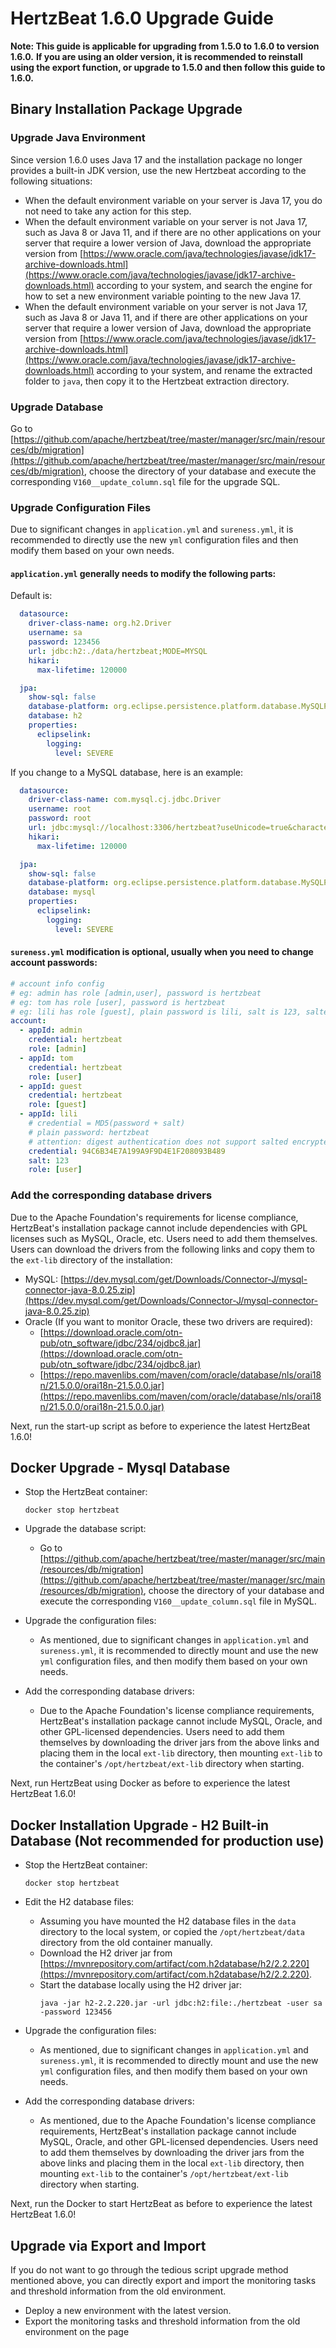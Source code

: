 # HertzBeat 1.6.0 Upgrade Guide

**Note: This guide is applicable for upgrading from 1.5.0 to 1.6.0 to version 1.6.0.**
**If you are using an older version, it is recommended to reinstall using the export function, or upgrade to 1.5.0 and then follow this guide to 1.6.0.**

## Binary Installation Package Upgrade

### Upgrade Java Environment

Since version 1.6.0 uses Java 17 and the installation package no longer provides a built-in JDK version, use the new Hertzbeat according to the following situations:

- When the default environment variable on your server is Java 17, you do not need to take any action for this step.
- When the default environment variable on your server is not Java 17, such as Java 8 or Java 11, and if there are no other applications on your server that require a lower version of Java, download the appropriate version from [https://www.oracle.com/java/technologies/javase/jdk17-archive-downloads.html](https://www.oracle.com/java/technologies/javase/jdk17-archive-downloads.html) according to your system, and search the engine for how to set a new environment variable pointing to the new Java 17.
- When the default environment variable on your server is not Java 17, such as Java 8 or Java 11, and if there are other applications on your server that require a lower version of Java, download the appropriate version from [https://www.oracle.com/java/technologies/javase/jdk17-archive-downloads.html](https://www.oracle.com/java/technologies/javase/jdk17-archive-downloads.html) according to your system, and rename the extracted folder to `java`, then copy it to the Hertzbeat extraction directory.

### Upgrade Database

Go to [https://github.com/apache/hertzbeat/tree/master/manager/src/main/resources/db/migration](https://github.com/apache/hertzbeat/tree/master/manager/src/main/resources/db/migration), choose the directory of your database and execute the corresponding `V160__update_column.sql` file for the upgrade SQL.

### Upgrade Configuration Files

Due to significant changes in `application.yml` and `sureness.yml`, it is recommended to directly use the new `yml` configuration files and then modify them based on your own needs.

#### `application.yml` generally needs to modify the following parts:

Default is:
```yaml
  datasource:
    driver-class-name: org.h2.Driver
    username: sa
    password: 123456
    url: jdbc:h2:./data/hertzbeat;MODE=MYSQL
    hikari:
      max-lifetime: 120000

  jpa:
    show-sql: false
    database-platform: org.eclipse.persistence.platform.database.MySQLPlatform
    database: h2
    properties:
      eclipselink:
        logging:
          level: SEVERE
```
If you change to a MySQL database, here is an example:
```yaml
  datasource:
    driver-class-name: com.mysql.cj.jdbc.Driver
    username: root
    password: root
    url: jdbc:mysql://localhost:3306/hertzbeat?useUnicode=true&characterEncoding=utf-8&useSSL=false&serverTimezone=Asia/Shanghai
    hikari:
      max-lifetime: 120000

  jpa:
    show-sql: false
    database-platform: org.eclipse.persistence.platform.database.MySQLPlatform
    database: mysql
    properties:
      eclipselink:
        logging:
          level: SEVERE
```

#### `sureness.yml` modification is optional, usually when you need to change account passwords:

```yaml
# account info config
# eg: admin has role [admin,user], password is hertzbeat
# eg: tom has role [user], password is hertzbeat
# eg: lili has role [guest], plain password is lili, salt is 123, salted password is 1A676730B0C7F54654B0E09184448289
account:
  - appId: admin
    credential: hertzbeat
    role: [admin]
  - appId: tom
    credential: hertzbeat
    role: [user]
  - appId: guest
    credential: hertzbeat
    role: [guest]
  - appId: lili
    # credential = MD5(password + salt)
    # plain password: hertzbeat
    # attention: digest authentication does not support salted encrypted password accounts
    credential: 94C6B34E7A199A9F9D4E1F208093B489
    salt: 123
    role: [user]
```

### Add the corresponding database drivers

Due to the Apache Foundation's requirements for license compliance, HertzBeat's installation package cannot include dependencies with GPL licenses such as MySQL, Oracle, etc. Users need to add them themselves. Users can download the drivers from the following links and copy them to the `ext-lib` directory of the installation:

- MySQL: [https://dev.mysql.com/get/Downloads/Connector-J/mysql-connector-java-8.0.25.zip](https://dev.mysql.com/get/Downloads/Connector-J/mysql-connector-java-8.0.25.zip)
- Oracle (If you want to monitor Oracle, these two drivers are required):
    - [https://download.oracle.com/otn-pub/otn_software/jdbc/234/ojdbc8.jar](https://download.oracle.com/otn-pub/otn_software/jdbc/234/ojdbc8.jar)
    - [https://repo.mavenlibs.com/maven/com/oracle/database/nls/orai18n/21.5.0.0/orai18n-21.5.0.0.jar](https://repo.mavenlibs.com/maven/com/oracle/database/nls/orai18n/21.5.0.0/orai18n-21.5.0.0.jar)

Next, run the start-up script as before to experience the latest HertzBeat 1.6.0!

## Docker Upgrade - Mysql Database

- Stop the HertzBeat container:
  ```
  docker stop hertzbeat
  ```

- Upgrade the database script:
    - Go to [https://github.com/apache/hertzbeat/tree/master/manager/src/main/resources/db/migration](https://github.com/apache/hertzbeat/tree/master/manager/src/main/resources/db/migration), choose the directory of your database and execute the corresponding `V160__update_column.sql` file in MySQL.

- Upgrade the configuration files:
    - As mentioned, due to significant changes in `application.yml` and `sureness.yml`, it is recommended to directly mount and use the new `yml` configuration files, and then modify them based on your own needs.

- Add the corresponding database drivers:
    - Due to the Apache Foundation's license compliance requirements, HertzBeat's installation package cannot include MySQL, Oracle, and other GPL-licensed dependencies. Users need to add them themselves by downloading the driver jars from the above links and placing them in the local `ext-lib` directory, then mounting `ext-lib` to the container's `/opt/hertzbeat/ext-lib` directory when starting.

Next, run HertzBeat using Docker as before to experience the latest HertzBeat 1.6.0!

## Docker Installation Upgrade - H2 Built-in Database (Not recommended for production use)

- Stop the HertzBeat container:
  ```
  docker stop hertzbeat
  ```

- Edit the H2 database files:
    - Assuming you have mounted the H2 database files in the `data` directory to the local system, or copied the `/opt/hertzbeat/data` directory from the old container manually.
    - Download the H2 driver jar from [https://mvnrepository.com/artifact/com.h2database/h2/2.2.220](https://mvnrepository.com/artifact/com.h2database/h2/2.2.220).
    - Start the database locally using the H2 driver jar:
      ```
      java -jar h2-2.2.220.jar -url jdbc:h2:file:./hertzbeat -user sa -password 123456
      ```

- Upgrade the configuration files:
    - As mentioned, due to significant changes in `application.yml` and `sureness.yml`, it is recommended to directly mount and use the new `yml` configuration files, and then modify them based on your own needs.

- Add the corresponding database drivers:
    - As mentioned, due to the Apache Foundation's license compliance requirements, HertzBeat's installation package cannot include MySQL, Oracle, and other GPL-licensed dependencies. Users need to add them themselves by downloading the driver jars from the above links and placing them in the local `ext-lib` directory, then mounting `ext-lib` to the container's `/opt/hertzbeat/ext-lib` directory when starting.

Next, run the Docker to start HertzBeat as before to experience the latest HertzBeat 1.6.0!

## Upgrade via Export and Import

If you do not want to go through the tedious script upgrade method mentioned above, you can directly export and import the monitoring tasks and threshold information from the old environment.

- Deploy a new environment with the latest version.
- Export the monitoring tasks and threshold information from the old environment on the page